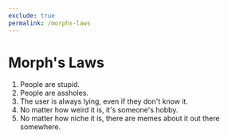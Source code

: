 ```yaml
---
exclude: true
permalink: /morphs-laws
---
```

# Morph's Laws
1. People are stupid.
2. People are assholes. 
3. The user is always lying, even if they don't know it.
4. No matter how weird it is, it's someone's hobby.
5. No matter how niche it is, there are memes about it out there somewhere.
